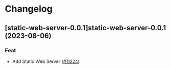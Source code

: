 # Changelog



## [static-web-server-0.0.1]static-web-server-0.0.1 (2023-08-06)

### Feat

- Add Static Web Server ([#11224](https://github.com/truecharts/charts/issues/11224))
  
  